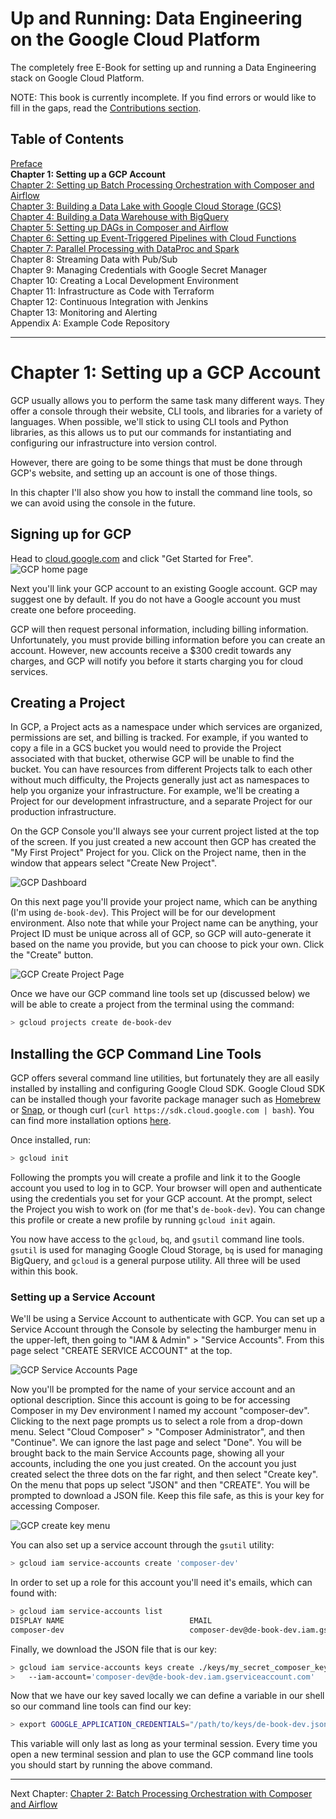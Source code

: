 # Up and Running: Data Engineering on the Google Cloud Platform
The completely free E-Book for setting up and running a Data Engineering stack on Google Cloud Platform.

NOTE: This book is currently incomplete. If you find errors or would like to fill in the gaps, read the [Contributions section](https://github.com/Nunie123/data_engineering_on_gcp_book#user-content-contributions).

## Table of Contents
[Preface](https://github.com/Nunie123/data_engineering_on_gcp_book) <br>
**Chapter 1: Setting up a GCP Account** <br>
[Chapter 2: Setting up Batch Processing Orchestration with Composer and Airflow](https://github.com/Nunie123/data_engineering_on_gcp_book/blob/master/ch_2_orchestration.md) <br>
[Chapter 3: Building a Data Lake with Google Cloud Storage (GCS)](https://github.com/Nunie123/data_engineering_on_gcp_book/blob/master/ch_3_data_lake.md) <br>
[Chapter 4: Building a Data Warehouse with BigQuery](https://github.com/Nunie123/data_engineering_on_gcp_book/blob/master/ch_4_data_warehouse.md) <br>
[Chapter 5: Setting up DAGs in Composer and Airflow](https://github.com/Nunie123/data_engineering_on_gcp_book/blob/master/ch_5_dags.md) <br>
[Chapter 6: Setting up Event-Triggered Pipelines with Cloud Functions](https://github.com/Nunie123/data_engineering_on_gcp_book/blob/master/ch_6_event_triggers.md) <br>
[Chapter 7: Parallel Processing with DataProc and Spark](https://github.com/Nunie123/data_engineering_on_gcp_book/blob/master/ch_7_parallel_processing.md) <br>
Chapter 8: Streaming Data with Pub/Sub <br>
Chapter 9: Managing Credentials with Google Secret Manager <br>
Chapter 10: Creating a Local Development Environment <br>
Chapter 11: Infrastructure as Code with Terraform <br>
Chapter 12: Continuous Integration with Jenkins <br>
Chapter 13: Monitoring and Alerting <br>
Appendix A: Example Code Repository


---

# Chapter 1: Setting up a GCP Account

GCP usually allows you to perform the same task many different ways. They offer a console through their website, CLI tools, and libraries for a variety of languages. When possible, we'll stick to using CLI tools and Python libraries, as this allows us to put our commands for instantiating and configuring our infrastructure into version control.

However, there are going to be some things that must be done through GCP's website, and setting up an account is one of those things.

In this chapter I'll also show you how to install the command line tools, so we can avoid using the console in the future.

## Signing up for GCP
Head to [cloud.google.com](https://cloud.google.com/) and click "Get Started for Free". <br>
![GCP home page](images/gcp_home_page.png)

Next you'll link your GCP account to an existing Google account. GCP may suggest one by default. If you do not have a Google account you must create one before proceeding.

GCP will then request personal information, including billing information. Unfortunately, you must provide billing information before you can create an account. However, new accounts receive a $300 credit towards any charges, and GCP will notify you before it starts charging you for cloud services.

## Creating a Project

In GCP, a Project acts as a namespace under which services are organized, permissions are set, and billing is tracked. For example, if you wanted to copy a file in a GCS bucket you would need to provide the Project associated with that bucket, otherwise GCP will be unable to find the bucket. You can have resources from different Projects talk to each other without much difficulty, the Projects generally just act as namespaces to help you organize your infrastructure. For example, we'll be creating a Project for our development infrastructure, and a separate Project for our production infrastructure.

On the GCP Console you'll always see your current project listed at the top of the screen. If you just created a new account then GCP has created the "My First Project" Project for you. Click on the Project name, then in the window that appears select "Create New Project". 

![GCP Dashboard](images/gcp_dashboard.png)

On this next page you'll provide your project name, which can be anything (I'm using `de-book-dev`). This Project will be for our development environment. Also note that while your Project name can be anything, your Project ID must be unique across all of GCP, so GCP will auto-generate it based on the name you provide, but you can choose to pick your own. Click the "Create" button.

![GCP Create Project Page](images/gcp_create_project.png)

Once we have our GCP command line tools set up (discussed below) we will be able to create a project from the terminal using the command:
``` bash
> gcloud projects create de-book-dev
```

## Installing the GCP Command Line Tools

GCP offers several command line utilities, but fortunately they are all easily installed by installing and configuring Google Cloud SDK. Google Cloud SDK can be installed though your favorite package manager such as [Homebrew](https://formulae.brew.sh/cask/google-cloud-sdk) or [Snap](https://snapcraft.io/install/google-cloud-sdk/debian), or though curl (`curl https://sdk.cloud.google.com | bash`). You can find more installation options [here](https://cloud.google.com/sdk/docs/install).

Once installed, run:
``` bash
> gcloud init
```
Following the prompts you will create a profile and link it to the Google account you used to log in to GCP. Your browser will open and authenticate using the credentials you set for your GCP account. At the prompt, select the Project you wish to work on (for me that's `de-book-dev`). You can change this profile or create a new profile by running `gcloud init` again.

You now have access to the `gcloud`, `bq`, and `gsutil` command line tools. `gsutil` is used for managing Google Cloud Storage, `bq` is used for managing BigQuery, and `gcloud` is a general purpose utility. All three will be used within this book.

### Setting up a Service Account
We'll be using a Service Account to authenticate with GCP. You can set up a Service Account through the Console by selecting the hamburger menu in the upper-left, then going to "IAM & Admin" > "Service Accounts". From this page select "CREATE SERVICE ACCOUNT" at the top.

![GCP Service Accounts Page](images/gcp_service_accounts_page.png)

Now you'll be prompted for the name of your service account and an optional description. Since this account is going to be for accessing Composer in my Dev environment I named my account "composer-dev". Clicking to the next page prompts us to select a role from a drop-down menu. Select "Cloud Composer" > "Composer Administrator", and then "Continue". We can ignore the last page and select "Done". You will be brought back to the main Service Accounts page, showing all your accounts, including the one you just created. On the account you just created select the three dots on the far right, and then select "Create key". On the menu that pops up select "JSON" and then "CREATE". You will be prompted to download a JSON file. Keep this file safe, as this is your key for accessing Composer.

![GCP create key menu](images/gcp_create_key.png)

You can also set up a service account through the `gsutil` utility:
``` bash
> gcloud iam service-accounts create 'composer-dev'
```
In order to set up a role for this account you'll need it's emails, which can found with:
``` bash
> gcloud iam service-accounts list
DISPLAY NAME                            EMAIL                                               DISABLED
composer-dev                            composer-dev@de-book-dev.iam.gserviceaccount.com    False
```

Finally, we download the JSON file that is our key:
``` bash
> gcloud iam service-accounts keys create ./keys/my_secret_composer_key.json \
>   --iam-account='composer-dev@de-book-dev.iam.gserviceaccount.com'
```

Now that we have our key saved locally we can define a variable in our shell so our command line tools can find our key:
``` bash
> export GOOGLE_APPLICATION_CREDENTIALS="/path/to/keys/de-book-dev.json"
```
This variable will only last as long as your terminal session. Every time you open a new terminal session and plan to use the GCP command line tools you should start by running the above command.

---

Next Chapter: [Chapter 2: Batch Processing Orchestration with Composer and Airflow](https://github.com/Nunie123/data_engineering_on_gcp_book/blob/master/ch_d_orchestration.md) <br>